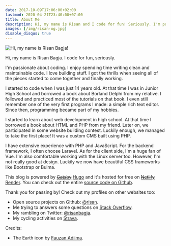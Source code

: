 ```yaml
---
date: 2017-10-09T17:06:00+02:00
lastmod: 2020-04-21T23:40:00+07:00
title: About Me
description: Hi, my name is Risan and I code for fun! Seriously. I'm passionate about coding. I enjoy spending time writing clean and maintainable code.
images: [/img/risan-og.jpg]
disable_disqus: true
---
```

![Hi, my name is Risan Bagja!](/img/risan.jpg)

Hi, my name is Risan Bagja. I code for fun, seriously.

I'm passionate about coding. I enjoy spending time writing clean and maintainable code. I love building stuff. I got the thrills when seeing all of the pieces started to come together and finally working.

I started to code when I was just 14 years old. At that time I was in Junior High School and borrowed a book about Borland Delphi from my relative. I followed and practiced most of the tutorials on that book. I even still remember one of the very first programs I made: a simple rich text editor. Since then, programming became part of my hobbies.

I started to learn about web development in high school. At that time I borrowed a book about HTML and PHP from my friend. Later on, we participated in some website building contest. Luckily enough, we managed to take the first place! It was a custom CMS built using PHP.

I have extensive experience with PHP and JavaScript. For the backend framework, I often choose Laravel. As for the client side, I'm a huge fan of Vue. I'm also comfortable working with the Linux server too. However, I'm not really good at design. Luckily we now have beautiful CSS frameworks like Bootstrap or Bulma.

This blog is powered by ~~[Gatsby](https://www.gatsbyjs.org/)~~ [Hugo](https://gohugo.io/) and it's hosted for free on ~~[Netlify](https://www.netlify.com/)~~ [Render](https://render.com/). You can check out the entire [source code on Github](https://github.com/risan/risanb.com).

Thank you for passing by! Check out my profiles on other websites too:

* Open source projects on Github: [@risan](https://github.com/risan).
* Me trying to answers some questions on [Stack Overflow](https://stackoverflow.com/users/5138222).
* My rambling on Twitter: [@risanbagja](https://twitter.com/risanbagja).
* My cycling activities on [Strava](https://www.strava.com/athletes/11153140).

Credits:

* The Earth icon by [Fauzan Adiima](https://iconscout.com/contributors/fauzanadiima).
